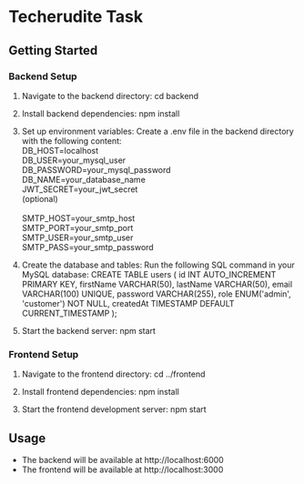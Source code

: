 # Techerudite Task

## Getting Started

### Backend Setup

1. Navigate to the backend directory:
   cd backend

2. Install backend dependencies:
   npm install

3. Set up environment variables:
   Create a .env file in the backend directory with the following content: <br/>
   DB_HOST=localhost <br/>
   DB_USER=your_mysql_user<br/>
   DB_PASSWORD=your_mysql_password<br/>
   DB_NAME=your_database_name<br/>
   JWT_SECRET=your_jwt_secret<br/>
   (optional)<br/><br/>
   SMTP_HOST=your_smtp_host<br/>
   SMTP_PORT=your_smtp_port<br/>
   SMTP_USER=your_smtp_user<br/>
   SMTP_PASS=your_smtp_password<br/>

5. Create the database and tables:
   Run the following SQL command in your MySQL database:
   CREATE TABLE users (
     id INT AUTO_INCREMENT PRIMARY KEY,
     firstName VARCHAR(50),
     lastName VARCHAR(50),
     email VARCHAR(100) UNIQUE,
     password VARCHAR(255),
     role ENUM('admin', 'customer') NOT NULL,
     createdAt TIMESTAMP DEFAULT CURRENT_TIMESTAMP
   );

6. Start the backend server:
   npm start

### Frontend Setup

1. Navigate to the frontend directory:
   cd ../frontend

2. Install frontend dependencies:
   npm install

3. Start the frontend development server:
   npm start

## Usage

- The backend will be available at http://localhost:6000
- The frontend will be available at http://localhost:3000

